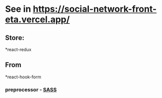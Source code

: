 # See in https://social-network-front-eta.vercel.app/

## Store: 

*react-redux

## From

*react-hook-form

### preprocessor - [SASS](https://sass-lang.com/)
